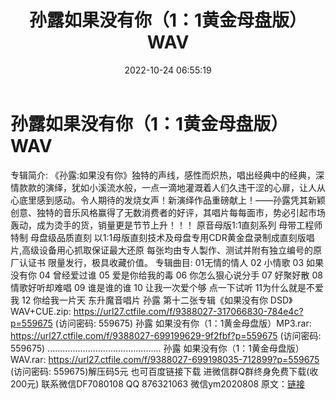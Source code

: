 ﻿---
title: 孙露如果没有你（1：1黄金母盘版）WAV
date: 2022-10-24 06:55:19
categories: 新碟专辑、稀有等精品
tags: 华语中文
---
# 孙露如果没有你（1：1黄金母盘版）WAV

专辑简介:
《孙露:如果没有你》独特的声线，感性而炽热，唱出经典中的经典，深情款款的演绎，犹如小溪流水般，一点一滴地灌溉着人们久违干涩的心扉，让人从心底里感到感动。令人期待的发烧女声！新演绎作品重磅献上！——孙露凭其新颖创意、独特的音乐风格赢得了无数消费者的好评，其唱片每每面市，势必引起市场轰动，成为烫手的货，销量更是节节上升！！！
原音母版1:1直刻系列 母带工程师特制 母盘级品质直刻
以1:1母版直刻技术及母盘专用CDR黄金盘录制成直刻版唱片,高级设备用心抓取保证最大还原
每张均由专人製作、测试并附有独立编号的原厂认证书 限量发行，极具收藏价值。
专辑曲目:
01无情的情人
02 小情歌
03 如果没有你
04 曾经爱过谁
05 爱是你给我的毒
06 你怎么狠心说分手
07 好聚好散
08 情歌好听却难唱
09 谁是谁的谁
10 让我一次爱个够
点一下试听
11为什么就是不爱我
12 你给我一片天
东升魔音唱片 孙露 第十二张专辑《如果没有你 DSD》WAV+CUE.zip: https://url27.ctfile.com/f/9388027-317066830-784e4c?p=559675
(访问密码: 559675)
孙露 如果没有你（1：1黄金母盘版）MP3.rar: https://url27.ctfile.com/f/9388027-699199629-9f2fbf?p=559675
(访问密码: 559675)
.............................................
孙露 如果没有你（1：1黄金母盘版）WAV.rar: https://url27.ctfile.com/f/9388027-699198035-712899?p=559675
(访问密码: 559675)解压码5元
也可百度链接下载
进微信群Q群终身免费下载(收200元)
联系微信DF7080108 QQ 876321063
微信ym2020808
原文：[链接](https://blog.sina.com.cn/s/blog_1647c7e760103100l.html)